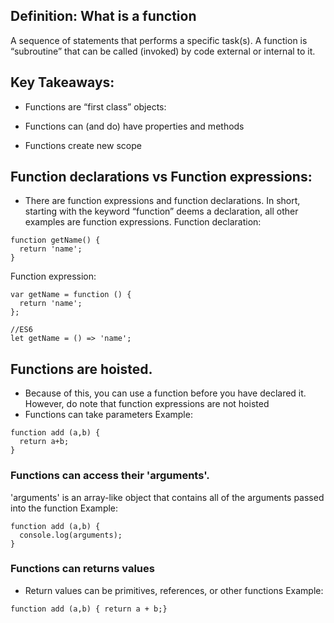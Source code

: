 ## Definition: What is a function
A sequence of statements that performs a specific task(s). A function is “subroutine” that can be called (invoked) by code external or internal to it.  

## Key Takeaways:
- Functions are “first class” objects:
-    Functions can (and do) have properties and methods

- Functions create new scope

## Function declarations vs Function expressions:
- 	There are function expressions and function declarations. In short, starting with the keyword “function” deems a declaration, all other examples are function expressions.
Function declaration:
``` 
function getName() {
  return 'name';
}
```
Function expression:
``` 
var getName = function () {
  return 'name';
};
```
```
//ES6
let getName = () => 'name';
```

## Functions are hoisted.  
- Because of this, you can use a function before you have declared it.  However, do note that function expressions are not hoisted
- Functions can take parameters
Example: 
``` 
function add (a,b) {
  return a+b;
}
```

### Functions can access their 'arguments'.

'arguments'  is an array-like object that contains all of the arguments passed into the function
Example: 
```
function add (a,b) {
  console.log(arguments);
}
```

### Functions can returns values
- Return values can be primitives, references, or other functions
Example: 
```
function add (a,b) { return a + b;}
```

